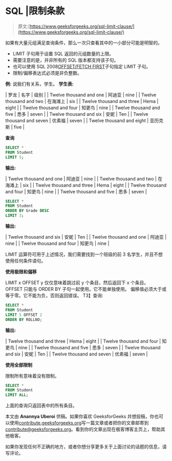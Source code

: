 # SQL |限制条款

> 原文:[https://www.geeksforgeeks.org/sql-limit-clause/](https://www.geeksforgeeks.org/sql-limit-clause/)

如果有大量元组满足查询条件，那么一次只查看其中的一小部分可能是明智的。

*   LIMIT 子句用于设置 SQL 返回的元组数量的上限。
*   需要注意的是，并非所有的 SQL 版本都支持该子句。
*   也可以使用 SQL 2008[OFFSET/FETCH FIRST](https://www.geeksforgeeks.org/sql-offset-fetch-clause/)子句指定 LIMIT 子句。
*   限制/偏移表达式必须是非负整数。

**例:**
说我们有关系，学生。
**学生表:**

| 罗龙 | 名字 | 级别 |
| Twelve thousand and one | 阿迪亚 | nine |
| Twelve thousand and two | 在海滩上 | six |
| Twelve thousand and three | Hema | eight |
| Twelve thousand and four | 知更鸟 | nine |
| Twelve thousand and five | 悉多 | seven |
| Twelve thousand and six | 安妮 | Ten |
| Twelve thousand and seven | 优素福 | seven |
| Twelve thousand and eight | 亚历克斯 | five |

**查询**

```sql
SELECT *
FROM Student
LIMIT 5;

```

**输出:**

| Twelve thousand and one | 阿迪亚 | nine |
| Twelve thousand and two | 在海滩上 | six |
| Twelve thousand and three | Hema | eight |
| Twelve thousand and four | 知更鸟 | nine |
| Twelve thousand and five | 悉多 | seven |

```sql
SELECT *
FROM Student
ORDER BY Grade DESC
LIMIT 3;

```

**输出:**

| Twelve thousand and six | 安妮 | Ten |
| Twelve thousand and one | 阿迪亚 | nine |
| Twelve thousand and four | 知更鸟 | nine |

LIMIT 运算符可用于上述情况，我们需要找到一个班级的前 3 名学生，并且不想使用任何条件语句。

**使用极限和偏移**

LIMIT x OFFSET y 仅仅意味着跳过前 y 个条目，然后返回下 x 个条目。
OFFSET 只能与 ORDER BY 子句一起使用。它不能单独使用。
偏移值必须大于或等于零。它不能为负，否则返回错误。
T3】查询:

```sql
SELECT *
FROM Student
LIMIT 5 OFFSET 2
ORDER BY ROLLNO;

```

**输出:**

| Twelve thousand and three | Hema | eight |
| Twelve thousand and four | 知更鸟 | nine |
| Twelve thousand and five | 悉多 | seven |
| Twelve thousand and six | 安妮 | Ten |
| Twelve thousand and seven | 优素福 | seven |

**使用全部限制**

限制所有意味着没有限制。

```sql
SELECT *
FROM Student
LIMIT ALL;

```

上面的查询只返回表中的所有条目。

本文由 **Anannya Uberoi** 供稿。如果你喜欢 GeeksforGeeks 并想投稿，你也可以使用[contribute.geeksforgeeks.org](http://www.contribute.geeksforgeeks.org)写一篇文章或者把你的文章邮寄到 contribute@geeksforgeeks.org。看到你的文章出现在极客博客主页上，帮助其他极客。

如果你发现任何不正确的地方，或者你想分享更多关于上面讨论的话题的信息，请写评论。